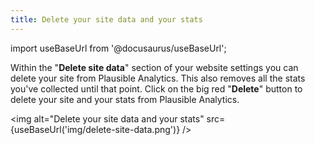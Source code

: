 ```yaml
---
title: Delete your site data and your stats
---
```


import useBaseUrl from '@docusaurus/useBaseUrl';

Within the "**Delete site data**" section of your website settings you can delete your site from Plausible Analytics. This also removes all the stats you've collected until that point. Click on the big red "**Delete**" button to delete your site and your stats from Plausible Analytics.

<img alt="Delete your site data and your stats" src={useBaseUrl('img/delete-site-data.png')} />

